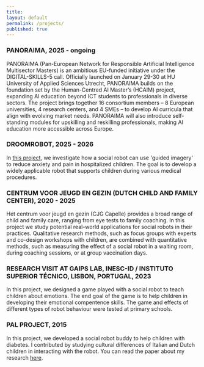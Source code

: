 ```yaml
---
title:
layout: default
permalink: /projects/
published: true
---
```

### PANORAIMA, 2025 - ongoing

PANORAIMA (Pan-European Network for Responsible Artificial Intelligence Multisector Masters) is an ambitious EU-funded initiative under the DIGITAL-SKILLS-5 call. Officially launched on January 29-30 at HU University of Applied Sciences Utrecht, PANORAIMA builds on the foundation set by the Human-Centred AI Master’s (HCAIM) project, expanding AI education beyond ICT students to professionals in diverse sectors.
The project brings together 16 consortium members – 8 European universities, 4 research centers, and 4 SMEs – to develop AI curricula that align with evolving market needs. PANORAIMA will also introduce self-standing modules for upskilling and reskilling professionals, making AI education more accessible across Europe. 

### DROOMROBOT, 2025 - 2026
In [this project](https://www.hu.nl/onderzoek/projecten/droomrobot), we investigate how a social robot can use 'guided imagery' to reduce anxiety and pain in hospitalized children. The goal is to develop a widely applicable robot that supports children during various medical procedures.

### CENTRUM VOOR JEUGD EN GEZIN (DUTCH CHILD AND FAMILY CENTER), 2020 - 2025
Het centrum voor jeugd en gezin (CJG Capelle) provides a broad range of child and family care, ranging from eye tests to family coaching. In this project we study potential real-world applications for social robots in their practices. Qualitative research methods, such as focus groups with experts and co-design workshops with children, are combined with quantitative methods, such as measuring the effect of a social robot in a waiting room, during coaching sessions, or at group vaccination days. 

### RESEARCH VISIT AT GAIPS LAB, INESC-ID / INSTITUTO SUPERIOR TÉCNICO, LISBON, PORTUGAL, 2023
In this project, we designed a game played with a social robot to teach children about emotions. The end goal of the game is to help children in developing their emotional compentence skills. The game and effects of different types of robot behaviour were tested at primary schools. 

### PAL PROJECT, 2015
In this project, we developed a social robot buddy to help children with diabetes. I contributed by studying cultural differences of Italian and Dutch children in interacting with the robot. You can read the paper about my research [here](https://ieeexplore.ieee.org/abstract/document/7451818).
